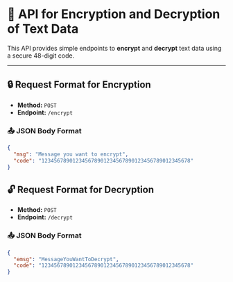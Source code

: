 # 🔐 API for Encryption and Decryption of Text Data

This API provides simple endpoints to **encrypt** and **decrypt** text data using a secure 48-digit code.

---

## 🔒 Request Format for Encryption

- **Method:** `POST`  
- **Endpoint:** `/encrypt`

### 📤 JSON Body Format

```json
{
  "msg": "Message you want to encrypt",
  "code": "123456789012345678901234567890123456789012345678"
} 
```

## 🔓 Request Format for Decryption

- **Method:** `POST`  
- **Endpoint:** `/decrypt`

### 📤 JSON Body Format

```json
{
  "emsg": "MessageYouWantToDecrypt",
  "code": "123456789012345678901234567890123456789012345678"
}
```
